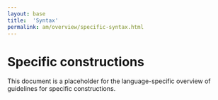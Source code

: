 ```yaml
---
layout: base
title:  'Syntax'
permalink: am/overview/specific-syntax.html
---
```


# Specific constructions

This document is a placeholder for the language-specific overview of
guidelines for specific constructions.
